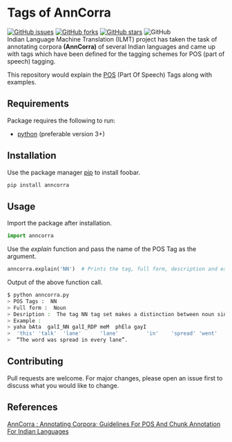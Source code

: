 # Tags of AnnCorra 

[![GitHub issues](https://img.shields.io/github/issues/kuldip-barot/anncorra)](https://github.com/kuldip-barot/anncorra/issues) [![GitHub forks](https://img.shields.io/github/forks/kuldip-barot/anncorra)](https://github.com/kuldip-barot/anncorra/network) [![GitHub stars](https://img.shields.io/github/stars/kuldip-barot/anncorra)](https://github.com/kuldip-barot/anncorra/stargazers) ![GitHub](https://img.shields.io/github/license/kuldip-barot/anncorra)  
Indian Language Machine Translation (ILMT) project has taken the task of annotating corpora **(AnnCorra)** of several Indian languages and came up with tags which have been defined for the tagging schemes for POS (part of speech) tagging.

This repository would explain the [POS](https://en.wikipedia.org/wiki/Part-of-speech_tagging) (Part Of Speech) Tags along with examples.

## Requirements

Package requires the following to run:

  * [python](https://www.python.org/downloads/) (preferable version 3+)


## Installation

Use the package manager [pip](https://pip.pypa.io/en/stable/) to install foobar.

```bash
pip install anncorra
``` 

## Usage

Import the package after installation.

```python
import anncorra
```

Use the *explain* function and pass the name of the POS Tag as the argument.

```python
anncorra.explain('NN')  # Prints the tag, full form, description and example associated with the input tag.
```
Output of the above function call.

```bash
$ python anncorra.py
> POS Tags :  NN
> Full form :  Noun
> Desription :  The tag NN tag set makes a distinction between noun singular (NN) and noun plural (NNS).
> Example :
> yaha bAta  galI_NN galI_RDP meM  phEla gayI
>  'this' 'talk'  'lane'      'lane'         'in'    'spread' 'went'
>  “The word was spread in every lane”.
``` 

## Contributing

Pull requests are welcome. For major changes, please open an issue first to discuss what you would like to change.

## References

[AnnCorra : Annotating Corpora; Guidelines For POS And Chunk Annotation For Indian Languages](http://ltrc.iiit.ac.in/winterschool08/content/data/revised-chunk-pos-ann-guidelines-15-Dec-06.doc)

